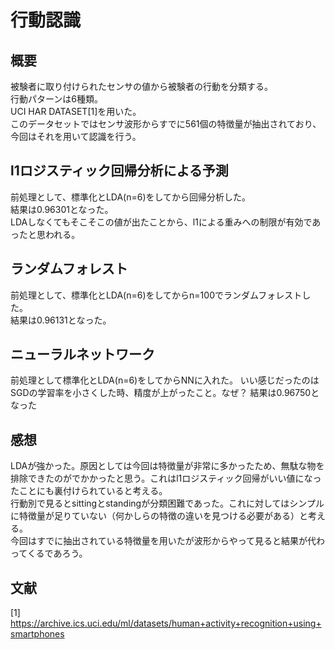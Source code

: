# 行動認識
## 概要
被験者に取り付けられたセンサの値から被験者の行動を分類する。  
行動パターンは6種類。  
UCI HAR DATASET[1]を用いた。  
このデータセットではセンサ波形からすでに561個の特徴量が抽出されており、今回はそれを用いて認識を行う。  
## l1ロジスティック回帰分析による予測
前処理として、標準化とLDA(n=6)をしてから回帰分析した。  
結果は0.96301となった。  
LDAしなくてもそこそこの値が出たことから、l1による重みへの制限が有効であったと思われる。
## ランダムフォレスト
前処理として、標準化とLDA(n=6)をしてからn=100でランダムフォレストした。  
結果は0.96131となった。

## ニューラルネットワーク
前処理として標準化とLDA(n=6)をしてからNNに入れた。
いい感じだったのはSGDの学習率を小さくした時、精度が上がったこと。なぜ？
結果は0.96750となった

## 感想
LDAが強かった。原因としては今回は特徴量が非常に多かったため、無駄な物を排除できたのがでかかったと思う。これはl1ロジスティック回帰がいい値になったことにも裏付けられていると考える。  
行動別で見るとsittingとstandingが分類困難であった。これに対してはシンプルに特徴量が足りていない（何かしらの特徴の違いを見つける必要がある）と考える。  
今回はすでに抽出されている特徴量を用いたが波形からやって見ると結果が代わってくるであろう。


## 文献
[1] https://archive.ics.uci.edu/ml/datasets/human+activity+recognition+using+smartphones
